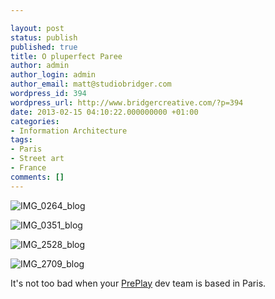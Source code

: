 ```yaml
---

layout: post
status: publish
published: true
title: O pluperfect Paree
author: admin
author_login: admin
author_email: matt@studiobridger.com
wordpress_id: 394
wordpress_url: http://www.bridgercreative.com/?p=394
date: 2013-02-15 04:10:22.000000000 +01:00
categories:
- Information Architecture
tags:
- Paris
- Street art
- France
comments: []
---
```


![IMG_0264_blog](http://www.bridgercreative.com/wp-content/uploads/2013/12/IMG_0264_blog.jpg)


![IMG_0351_blog](http://www.bridgercreative.com/wp-content/uploads/2013/12/IMG_0351_blog.jpg)


![IMG_2528_blog](http://www.bridgercreative.com/wp-content/uploads/2013/12/IMG_2528_blog.jpg)


![IMG_2709_blog](http://www.bridgercreative.com/wp-content/uploads/2013/12/IMG_2709_blog.jpg)


It's not too bad when your 
[PrePlay](http://preplaysports.com/) dev team is based in Paris.
